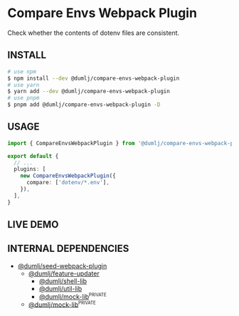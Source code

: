 <!-- This file is dynamically generated. please edit in __readme__ -->

# Compare Envs Webpack Plugin

Check whether the contents of dotenv files are consistent.

## INSTALL

```bash
# use npm
$ npm install --dev @dumlj/compare-envs-webpack-plugin
# use yarn
$ yarn add --dev @dumlj/compare-envs-webpack-plugin
# use pnpm
$ pnpm add @dumlj/compare-envs-webpack-plugin -D
```

## USAGE

```ts
import { CompareEnvsWebpackPlugin } from '@dumlj/compare-envs-webpack-plugin'

export default {
  // ...
  plugins: [
    new CompareEnvsWebpackPlugin({
      compare: ['dotenv/*.env'],
    }),
  ],
}
```

## LIVE DEMO

<dumlj-stackblitz height="800px" src="@dumlj-example/compare-envs-webpack-plugin"></dumlj-stackblitz>

## INTERNAL DEPENDENCIES

- [@dumlj/seed-webpack-plugin](https://github.com/dumlj/dumlj-build/tree/main/@webpack-plugin/compare-envs-webpack-plugin)
  - [@dumlj/feature-updater](https://github.com/dumlj/dumlj-build/tree/main/@webpack-plugin/compare-envs-webpack-plugin)
    - [@dumlj/shell-lib](https://github.com/dumlj/dumlj-build/tree/main/@webpack-plugin/compare-envs-webpack-plugin)
    - [@dumlj/util-lib](https://github.com/dumlj/dumlj-build/tree/main/@webpack-plugin/compare-envs-webpack-plugin)
    - [@dumlj/mock-lib](https://github.com/dumlj/dumlj-build/tree/main/@webpack-plugin/compare-envs-webpack-plugin)<sup><small>PRIVATE</small></sup>
  - [@dumlj/mock-lib](https://github.com/dumlj/dumlj-build/tree/main/@webpack-plugin/compare-envs-webpack-plugin)<sup><small>PRIVATE</small></sup>
